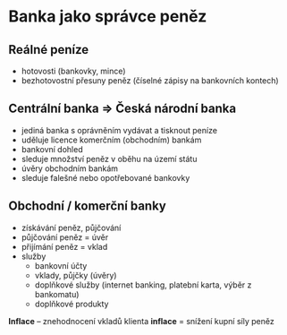 # Banka jako správce peněz
## Reálné peníze
- hotovosti (bankovky, mince)
- bezhotovostní přesuny peněz (číselné zápisy na bankovních kontech)
## Centrální banka => Česká národní banka
- jediná banka s oprávněním vydávat a tisknout peníze
- uděluje licence komerčním (obchodním) bankám
- bankovní dohled
- sleduje množství peněz v oběhu na území státu
- úvěry obchodním bankám
- sleduje falešné nebo opotřebované bankovky
## Obchodní / komerční banky
- získávání peněz, půjčování
- půjčování peněz = úvěr
- přijímání peněz = vklad
- služby
	- bankovní účty
	- vklady, půjčky (úvěry)
	- doplňkové služby (internet banking, platební karta, výběr z bankomatu)
	- doplňkové produkty

**Inflace** – znehodnocení vkladů klienta
**inflace** = snížení kupní síly peněz

